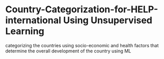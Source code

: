 # Country-Categorization-for-HELP-international Using Unsupervised Learning
categorizing the countries using socio-economic and health factors that determine the overall development of the country using ML
